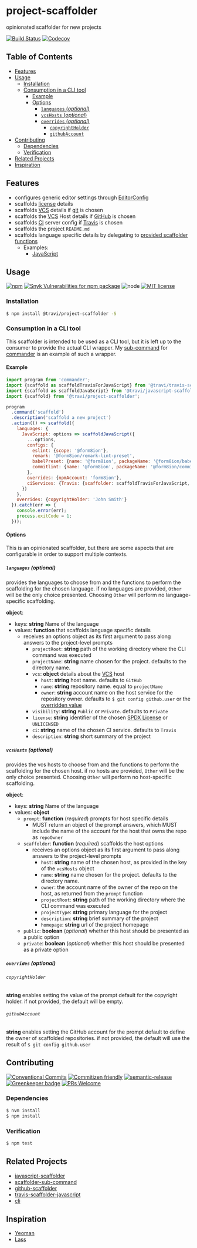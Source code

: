 # project-scaffolder

opinionated scaffolder for new projects

<!-- status badges -->

[![Build Status][ci-badge]][ci-link]
[![Codecov](https://img.shields.io/codecov/c/github/travi/project-scaffolder.svg)](https://codecov.io/github/travi/project-scaffolder)

## Table of Contents

* [Features](#features)
* [Usage](#usage)
  * [Installation](#installation)
  * [Consumption in a CLI tool](#consumption-in-a-cli-tool)
    * [Example](#example)
    * [Options](#options)
      * [`languages` (_optional_)](#languages-optional)
      * [`vcsHosts` (_optional_)](#vcshosts-optional)
      * [`overrides` (_optional_)](#overrides-optional)
        * [`copyrightHolder`](#copyrightholder)
        * [`githubAccount`](#githubaccount)
* [Contributing](#contributing)
  * [Dependencies](#dependencies)
  * [Verification](#verification)
* [Related Projects](#related-projects)
* [Inspiration](#inspiration)

## Features

* configures generic editor settings through [EditorConfig](http://editorconfig.org/)
* scaffolds [license](https://spdx.org/licenses/) details
* scaffolds [VCS](https://en.wikipedia.org/wiki/VCS) details if [git](https://git-scm.com/)
  is chosen
* scaffolds the [VCS](https://en.wikipedia.org/wiki/VCS) Host details if
  [GitHub](https://github.com) is chosen
* scaffolds [CI](https://en.wikipedia.org/wiki/Continuous_integration) server
  config if [Travis](https://travis-ci.com) is chosen
* scaffolds the project `README.md`
* scaffolds language specific details by delegating to
  [provided scaffolder functions](#languages-optional)
  * Examples:
    * [JavaScript](https://github.com/travi/javascript-scaffolder)

## Usage

<!-- consumer badges -->

[![npm][npm-badge]][npm-link]
[![Snyk Vulnerabilities for npm package][snyk-badge]][snyk-link]
![node][node-badge]
[![MIT license][license-badge]][license-link]

### Installation

```sh
$ npm install @travi/project-scaffolder -S
```

### Consumption in a CLI tool

This scaffolder is intended to be used as a CLI tool, but it is left up to the
consumer to provide the actual CLI wrapper. My [sub-command](https://github.com/travi/scaffolder-sub-command)
for [commander](https://www.npmjs.com/package/commander) is an example of such
a wrapper.

#### Example

```javascript
import program from 'commander';
import {scaffold as scaffoldTravisForJavaScript} from '@travi/travis-scaffolder-javascript';
import {scaffold as scaffoldJavaScript} from '@travi/javascript-scaffolder';
import {scaffold} from '@travi/project-scaffolder';

program
  .command('scaffold')
  .description('scaffold a new project')
  .action(() => scaffold({
    languages: {
      JavaScript: options => scaffoldJavaScript({
        ...options,
        configs: {
          eslint: {scope: '@form8ion'},
          remark: '@form8ion/remark-lint-preset',
          babelPreset: {name: '@form8ion', packageName: '@form8ion/babel-preset'},
          commitlint: {name: '@form8ion', packageName: '@form8ion/commitlint-config'}
        },
        overrides: {npmAccount: 'form8ion'},
        ciServices: {Travis: {scaffolder: scaffoldTravisForJavaScript, public: true}}
      })
    },
    overrides: {copyrightHolder: 'John Smith'}
  }).catch(err => {
    console.error(err);
    process.exitCode = 1;
  }));
```

#### Options

This is an opinionated scaffolder, but there are some aspects that are
configurable in order to support multiple contexts.

##### `languages` (_optional_)

provides the languages to choose from and the functions to perform the
scaffolding for the chosen language. if no languages are provided, `Other` will
be the only choice presented. Choosing `Other` will perform no language-specific
scaffolding.

__object__:

* keys: __string__ Name of the language
* values: __function__ that scaffolds language specific details
  * receives an options object as its first argument to pass along answers to
    the project-level prompts
    * `projectRoot`: __string__ path of the working directory where the CLI
      command was executed
    * `projectName`: __string__ name chosen for the project. defaults to the
      directory name.
    * `vcs`: __object__ details about the [VCS](https://en.wikipedia.org/wiki/Version_control)
      host
      * `host`: __string__ host name. defaults to `GitHub`
      * `name`: __string__ repository name. equal to `projectName`
      * `owner`: __string__ account name on the host service for the repository
        owner. defaults to `$ git config github.user` or the [overridden value](#githubaccount)
    * `visibility`: __string__ `Public` or `Private`. defaults to `Private`
    * `license`: __string__ identifier of the chosen [SPDX License](https://spdx.org/licenses/)
      or `UNLICENSED`
    * `ci`: __string__ name of the chosen CI service. defaults to `Travis`
    * `description`: __string__ short summary of the project

##### `vcsHosts` (_optional_)

provides the vcs hosts to choose from and the functions to perform the
scaffolding for the chosen host. if no hosts are provided, `Other` will be the
only choice presented. Choosing `Other` will perform no host-specific
scaffolding.

__object__:

* keys: __string__ Name of the language
* values: __object__
  * `prompt`: __function__ (_required_) prompts for host specific details
    * MUST return an object of the prompt answers, which MUST include the name
      of the account for the host that owns the repo as `repoOwner`
  * `scaffolder`: __function__ (_required_) scaffolds the host options
    * receives an options object as its first argument to pass along answers to
      the project-level prompts
      * `host`: __string__ name of the chosen host, as provided in the key of
        the `vcsHosts` object
      * `name`: __string__ name chosen for the project. defaults to the
        directory name.
      * `owner`: the account name of the owner of the repo on the host, as
        returned from the `prompt` function
      * `projectRoot`: __string__ path of the working directory where the CLI
        command was executed
      * `projectType`: __string__ primary language for the project
      * `description`: __string__ brief summary of the project
      * `homepage`: __string__ url of the project homepage
  * `public`: __boolean__ (_optional_) whether this host should be presented
    as a public option
  * `private`: __boolean__ (_optional_) whether this host should be presented
    as a private option

##### `overrides` (_optional_)

###### `copyrightHolder`

__string__ enables setting the value of the prompt default for the copyright
holder. if not provided, the default will be empty.

###### `githubAccount`

__string__ enables setting the GitHub account for the prompt default to define
the owner of scaffolded repositories. if not provided, the default will use the
result of `$ git config github.user`

## Contributing

<!-- contribution badges -->

[![Conventional Commits][commit-convention-badge]][commit-convention-link]
[![Commitizen friendly][commitizen-badge]][commitizen-link]
[![semantic-release](https://img.shields.io/badge/%20%20%F0%9F%93%A6%F0%9F%9A%80-semantic--release-e10079.svg)](https://github.com/semantic-release/semantic-release)
[![Greenkeeper badge](https://badges.greenkeeper.io/travi/project-scaffolder.svg)](https://greenkeeper.io/)
[![PRs Welcome][prs-badge]][prs-link]

### Dependencies

```sh
$ nvm install
$ npm install
```

### Verification

```sh
$ npm test
```

## Related Projects

* [javascript-scaffolder](https://npm.im/@travi/javascript-scaffolder)
* [scaffolder-sub-command](https://github.com/travi/scaffolder-sub-command)
* [github-scaffolder](https://github.com/travi/github-scaffolder)
* [travis-scaffolder-javascript](https://github.com/travi/travis-scaffolder-javascript)
* [cli](https://npm.im/@travi/cli)

## Inspiration

* [Yeoman](http://yeoman.io/)
* [Lass](https://lass.js.org/)

[npm-link]: https://www.npmjs.com/package/@travi/project-scaffolder

[npm-badge]: https://img.shields.io/npm/v/@travi/project-scaffolder.svg

[node-badge]: https://img.shields.io/node/v/@travi/project-scaffolder.svg

[license-link]: LICENSE

[license-badge]: https://img.shields.io/github/license/travi/project-scaffolder.svg

[ci-link]: https://travis-ci.com/travi/project-scaffolder

[ci-badge]: https://img.shields.io/travis/com/travi/project-scaffolder.svg?branch=master

[commit-convention-link]: https://conventionalcommits.org

[commit-convention-badge]: https://img.shields.io/badge/Conventional%20Commits-1.0.0-yellow.svg

[commitizen-link]: http://commitizen.github.io/cz-cli/

[commitizen-badge]: https://img.shields.io/badge/commitizen-friendly-brightgreen.svg

[prs-link]: http://makeapullrequest.com

[prs-badge]: https://img.shields.io/badge/PRs-welcome-brightgreen.svg

[snyk-badge]: https://img.shields.io/snyk/vulnerabilities/npm/@travi/project-scaffolder

[snyk-link]: https://snyk.io/test/npm/@travi/project-scaffolder
